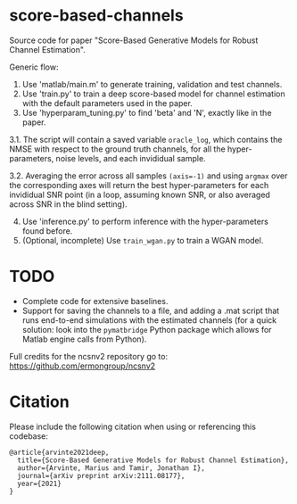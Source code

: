 # score-based-channels
Source code for paper "Score-Based Generative Models for Robust Channel Estimation".

Generic flow:
1. Use 'matlab/main.m' to generate training, validation and test channels.
2. Use 'train.py' to train a deep score-based model for channel estimation with the default parameters used in the paper.
3. Use 'hyperparam_tuning.py' to find 'beta' and 'N', exactly like in the paper.

3.1. The script will contain a saved variable ```oracle_log```, which contains the NMSE with respect to the ground truth channels, for all the hyper-parameters, noise levels, and each invididual sample.

3.2. Averaging the error across all samples ```(axis=-1)``` and using ```argmax``` over the corresponding axes will return the best hyper-parameters for each invididual SNR point (in a loop, assuming known SNR, or also averaged across SNR in the blind setting).

4. Use 'inference.py' to perform inference with the hyper-parameters found before.
5. (Optional, incomplete) Use ```train_wgan.py``` to train a WGAN model.

# TODO
- Complete code for extensive baselines.
- Support for saving the channels to a file, and adding a .mat script that runs end-to-end simulations with the estimated channels (for a quick solution: look into the ```pymatbridge``` Python package which allows for Matlab engine calls from Python).

Full credits for the ncsnv2 repository go to: https://github.com/ermongroup/ncsnv2

# Citation
Please include the following citation when using or referencing this codebase:

```
@article{arvinte2021deep,
  title={Score-Based Generative Models for Robust Channel Estimation},
  author={Arvinte, Marius and Tamir, Jonathan I},
  journal={arXiv preprint arXiv:2111.08177},
  year={2021}
}
```

